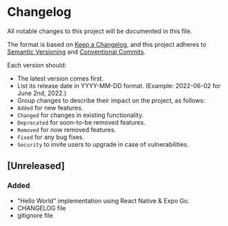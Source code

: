 # Changelog

All notable changes to this project will be documented in this file.

The format is based on [Keep a Changelog](https://keepachangelog.com),
and this project adheres to [Semantic Versioning](https://semver.org) and
[Conventional Commits](https://www.conventionalcommits.org/).

Each version should:
- The latest version comes first.
- List its release date in YYYY-MM-DD format. (Example: 2022-06-02 for June 2nd, 2022.)
- Group changes to describe their impact on the project, as follows:
- `Added` for new features.
- `Changed` for changes in existing functionality.
- `Deprecated` for soon-to-be removed features.
- `Removed` for now removed features.
- `Fixed` for any bug fixes.
- `Security` to invite users to upgrade in case of vulnerabilities.

## [Unreleased]

### Added

- "Hello World" implementation using React Native & Expo Go.
- CHANGELOG file
- gitignore file